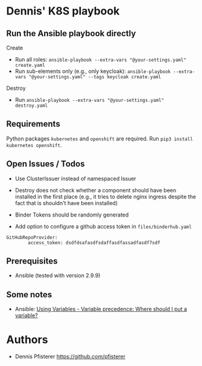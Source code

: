 # Dennis' K8S playbook

## Run the Ansible playbook directly

Create
- Run all roles: `ansible-playbook --extra-vars "@your-settings.yaml" create.yaml`
- Run sub-elements only (e.g., only keycloak): `ansible-playbook --extra-vars "@your-settings.yaml" --tags keycloak create.yaml`

Destroy
- Run `ansible-playbook --extra-vars "@your-settings.yaml" destroy.yaml`

## Requirements

Python packages `kubernetes` and `openshift` are required. Run `pip3 install kubernetes openshift`.

## Open Issues / Todos

- Use ClusterIssuer instead of namespaced Issuer
- Destroy does not check whether a component should have been installed in the first place (e.g., it tries to delete nginx ingress despite the fact that is shouldn't have been installed)
- Binder Tokens should be randomly generated

- Add option to configure a github access token in `files/binderhub.yaml`

```
GitHubRepoProvider:
		access_token: dsdfdsafasdfsdaffasdfassadfasdf7sdf
```

## Prerequisites

- Ansible (tested with version 2.9.9)

## Some notes

- Ansible: [Using Variables - Variable precedence: Where should I put a variable?](https://docs.ansible.com/ansible/latest/user_guide/playbooks_variables.html#variable-precedence-where-should-i-put-a-variable)

# Authors

- Dennis Pfisterer <https://github.com/pfisterer>

